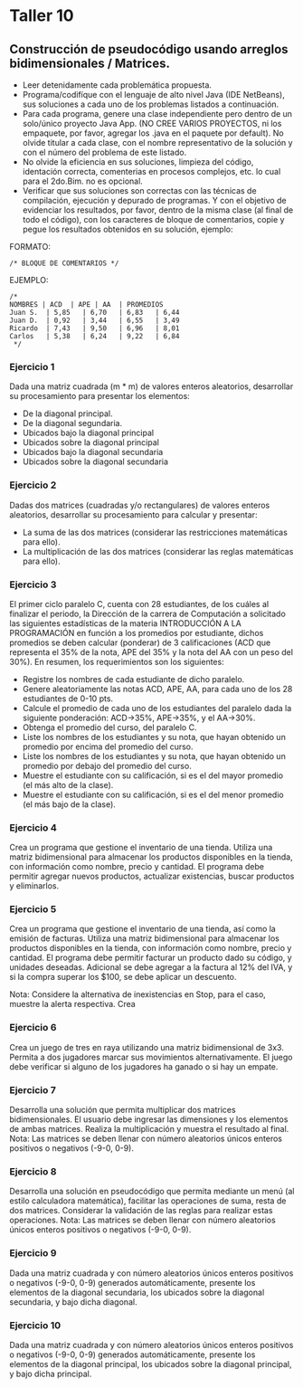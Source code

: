 # Taller 10

## Construcción de pseudocódigo usando arreglos bidimensionales / Matrices.

* Leer detenidamente cada problemática propuesta.
* Programa/codifíque con el lenguaje de alto nivel Java (IDE NetBeans), sus soluciones a cada uno de los problemas listados a continuación. 
* Para cada programa, genere una clase independiente pero dentro de un solo/único proyecto Java App. (NO CREE VARIOS PROYECTOS, ni los empaquete, por favor, agregar los .java en el paquete por default). No olvide titular a cada clase, con el nombre representativo de la solución y con el número del problema de este listado. 
* No olvide la eficiencia en sus soluciones, limpieza del código, identación correcta, comenterias en procesos complejos, etc. lo cual para el 2do.Bim. no es opcional. 
* Verificar que sus soluciones son correctas con las técnicas de compilación, ejecución y depurado de programas. Y con el objetivo de evidenciar los resultados, por favor, dentro de la misma clase (al final de todo el código), con los caracteres de bloque de comentarios, copie y pegue los resultados obtenidos en su solución, ejemplo: 

FORMATO:
```
/* BLOQUE DE COMENTARIOS */
```

EJEMPLO:
```
/* 
NOMBRES | ACD  | APE | AA  | PROMEDIOS
Juan S.  | 5,85   | 6,70   | 6,83   | 6,44   
Juan D.  | 0,92   | 3,44   | 6,55   | 3,49   
Ricardo  | 7,43   | 9,50   | 6,96   | 8,01   
Carlos   | 5,38   | 6,24   | 9,22   | 6,84    
 */ 
```
### Ejercicio 1

Dada una matriz cuadrada (m * m) de valores enteros aleatorios, desarrollar su procesamiento para presentar los elementos: 

- De la diagonal principal.
- De la diagonal segundaria.
- Ubicados bajo la diagonal principal
- Ubicados sobre la diagonal principal
- Ubicados bajo la diagonal secundaria
- Ubicados sobre la diagonal secundaria

### Ejercicio 2

Dadas dos matrices (cuadradas y/o rectangulares) de valores enteros aleatorios, desarrollar su procesamiento para calcular y presentar:

- La suma de las dos matrices (considerar las restricciones matemáticas para ello). 
- La multiplicación de las dos matrices (considerar las reglas matemáticas para ello). 

### Ejercicio 3

El primer ciclo paralelo C, cuenta con 28 estudiantes, de los cuáles al finalizar el periodo, la Dirección de la carrera de Computación a solicitado las siguientes estadísticas de la materia INTRODUCCIÓN A LA PROGRAMACIÓN en función a los promedios por estudiante, dichos promedios se deben calcular (ponderar) de 3 calificaciones (ACD que representa el 35% de la nota, APE del 35% y la nota del AA con un peso del 30%). En resumen, los requerimientos son los siguientes: 

- Registre los nombres de cada estudiante de dicho paralelo.
- Genere aleatoriamente las notas ACD, APE, AA, para cada uno de los 28 estudiantes de 0-10 pts. 
- Calcule el promedio de cada uno de los estudiantes del paralelo dada la siguiente ponderación: ACD->35%, APE->35%, y el AA->30%.
- Obtenga el promedio del curso, del paralelo C. 
- Liste los nombres de los estudiantes y su nota, que hayan obtenido un promedio por encima del promedio del curso. 
- Liste los nombres de los estudiantes y su nota, que hayan obtenido un promedio por debajo del promedio del curso. 
- Muestre el estudiante con su calificación, si es el del mayor promedio (el más alto de la clase). 
- Muestre el estudiante con su calificación, si es el del menor promedio (el más bajo de la clase). 

### Ejercicio 4

Crea un programa que gestione el inventario de una tienda. Utiliza una matriz bidimensional para almacenar los productos disponibles en la tienda, con información como nombre, precio y cantidad. El programa debe permitir agregar nuevos productos, actualizar existencias, buscar productos y eliminarlos.

### Ejercicio 5

Crea un programa que gestione el inventario de una tienda, así como la emisión de facturas. Utiliza una matriz bidimensional para almacenar los productos disponibles en la tienda, con información como nombre, precio y cantidad. El programa debe permitir facturar un producto dado su código, y unidades deseadas. Adicional se debe agregar a la factura al 12% del IVA, y si la compra superar los $100, se debe aplicar un descuento. 

Nota: Considere la alternativa de inexistencias en Stop, para el caso, muestre la alerta respectiva. 
Crea 

### Ejercicio 6

Crea un juego de tres en raya utilizando una matriz bidimensional de 3x3. Permita a dos jugadores marcar sus movimientos alternativamente. El juego debe verificar si alguno de los jugadores ha ganado o si hay un empate.

### Ejercicio 7

Desarrolla una solución que permita multiplicar dos matrices bidimensionales. El usuario debe ingresar las dimensiones y los elementos de ambas matrices. Realiza la multiplicación y muestra el resultado al final. Nota: Las matrices se deben llenar con número aleatorios únicos enteros positivos o negativos (-9-0, 0-9).


### Ejercicio 8

Desarrolla una solución en pseudocódigo que permita mediante un menú (al estilo calculadora matemática), facilitar las operaciones de suma, resta de dos matrices. Considerar la validación de las reglas para realizar estas operaciones. Nota: Las matrices se deben llenar con número aleatorios únicos enteros positivos o negativos (-9-0, 0-9).

### Ejercicio 9

Dada una matriz cuadrada y con número aleatorios únicos enteros positivos o negativos (-9-0, 0-9) generados automáticamente, presente los elementos de la diagonal secundaria, los ubicados sobre la diagonal secundaria, y bajo dicha diagonal.

### Ejercicio 10

Dada una matriz cuadrada y con número aleatorios únicos enteros positivos o negativos (-9-0, 0-9) generados automáticamente, presente los elementos de la diagonal principal, los ubicados sobre la diagonal principal, y bajo dicha principal.

